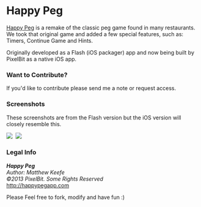 # Happy Peg

<a href="http://happypegapp.com">Happy Peg</a> is a remake of the classic peg game found in many restaurants. 
We took that original game and added a few special features, such as: Timers, Continue Game and Hints.

Originally developed as a Flash (iOS packager) app and now being built by PixelBit as a native iOS app.

### Want to Contribute?

If you'd like to contribute please send me a note or request access.

### Screenshots

These screenshots are from the Flash version but the iOS version will closely resemble this.

<img src="http://stage.pixelb.it/happypeg/startscreen.png" />&nbsp;
<img src="http://stage.pixelb.it/happypeg/gamescreen.png" />

### Legal Info

<em><strong>Happy Peg</strong><br />
Author: Matthew Keefe<br />
&copy;2013 PixelBit. Some Rights Reserved</em><br />
<a href="http://happypegapp.com">http://happypegapp.com</a>

Please Feel free to fork, modify and have fun :)
